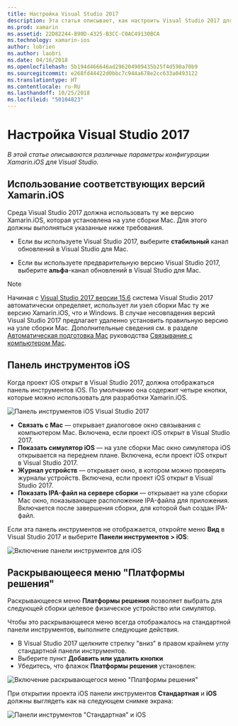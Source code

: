 ```yaml
---
title: Настройка Visual Studio 2017
description: Эта статья описывает, как настроить Visual Studio 2017 для развертывания Xamarin.iOS. В частности, она описывает настройку установленной версии Xamarin.iOS, панели инструментов iOS и раскрывающегося меню "Платформы решения".
ms.prod: xamarin
ms.assetid: 22D82244-890D-4325-B3CC-C0AC49130BCA
ms.technology: xamarin-ios
author: lobrien
ms.author: laobri
ms.date: 04/16/2018
ms.openlocfilehash: 5b194d466646ad296204909435b25f4d590a70b9
ms.sourcegitcommit: e268fd44422d0bbc7c944a678e2cc633a0493122
ms.translationtype: HT
ms.contentlocale: ru-RU
ms.lasthandoff: 10/25/2018
ms.locfileid: "50104823"
---
```

# <a name="configuring-visual-studio-2017"></a>Настройка Visual Studio 2017

_В этой статье описываются различные параметры конфигурации Xamarin.iOS для Visual Studio._

## <a name="using-matching-xamarinios-versions"></a>Использование соответствующих версий Xamarin.iOS

Среда Visual Studio 2017 должна использовать ту же версию Xamarin.iOS, которая установлена на узле сборки Mac. Для этого должны выполняться указанные ниже требования.

 - Если вы используете Visual Studio 2017, выберите **стабильный** канал обновлений в Visual Studio для Mac.

 - Если вы используете предварительную версию Visual Studio 2017, выберите **альфа**-канал обновлений в Visual Studio для Mac.

> [!NOTE]
> Начиная с [Visual Studio 2017 версии 15.6](https://docs.microsoft.com/visualstudio/releasenotes/vs2017-relnotes#automatic-macos-provisioning) система Visual Studio 2017 автоматически определяет, использует ли узел сборки Mac ту же версию Xamarin.iOS, что и Windows. В случае несовпадения версий Visual Studio 2017 предлагает удаленно установить правильную версию на узле сборки Mac. Дополнительные сведения см. в разделе [Автоматическая подготовка Mac](~/ios/get-started/installation/windows/connecting-to-mac/index.md#automatic-mac-provisioning) руководства [Связывание с компьютером Mac](~/ios/get-started/installation/windows/connecting-to-mac/index.md).

## <a name="ios-toolbar"></a>Панель инструментов iOS

Когда проект iOS открыт в Visual Studio 2017, должна отображаться панель инструментов iOS.  По умолчанию она содержит четыре кнопки, которые можно использовать для разработки Xamarin.iOS.

![Панель инструментов iOS Visual Studio 2017](config-options-images/ios-toolbar.png "Панель инструментов iOS Visual Studio 2017")

- **Связать с Mac** — открывает диалоговое окно связывания с компьютером Mac. Включена, если проект iOS открыт в Visual Studio 2017.
- **Показать симулятор iOS** — на узле сборки Mac окно симулятора iOS открывается на переднем плане. Включена, если проект iOS открыт в Visual Studio 2017.
- **Журнал устройств** — открывает окно, в котором можно проверять журналы устройств. Включена, если проект iOS открыт в Visual Studio 2017.
- **Показать IPA-файл на сервере сборки** — открывает на узле сборки Mac окно, показывающее расположение IPA-файла для приложения. Включается после завершения сборки, для которой был создан IPA-файл.

Если эта панель инструментов не отображается, откройте меню **Вид** в Visual Studio 2017 и выберите **Панели инструментов > iOS**:

![Включение панели инструментов для iOS](config-options-images/ios-toolbar-enable.png "Включение панели инструментов для iOS")

## <a name="solution-platforms-drop-down-menu"></a>Раскрывающееся меню "Платформы решения"

Раскрывающееся меню **Платформы решения** позволяет выбрать для следующей сборки целевое физическое устройство или симулятор.

Чтобы это раскрывающееся меню всегда отображалось на стандартной панели инструментов, выполните следующие действия.

- В Visual Studio 2017 щелкните стрелку "вниз" в правом крайнем углу стандартной панели инструментов.
- Выберите пункт **Добавить или удалить кнопки** 
- Убедитесь, что флажок **Платформы решения** установлен:

![Включение раскрывающегося меню "Платформы решения"](config-options-images/solution-platforms-enable.png "Включение раскрывающегося меню \"Платформы решения\"")

При открытии проекта iOS панели инструментов **Стандартная** и **iOS** должны выглядеть как на следующем снимке экрана:

![Панели инструментов "Стандартная" и iOS](config-options-images/toolbars.png "Панели инструментов \"Стандартная\" и iOS")


